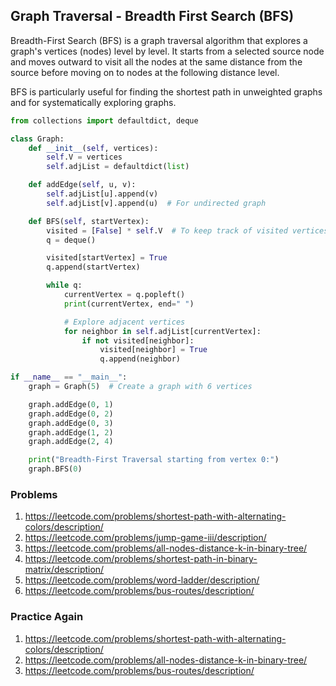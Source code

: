 ## Graph Traversal - Breadth First Search (BFS)

Breadth-First Search (BFS) is a graph traversal algorithm that explores a graph's vertices (nodes) level by level. It starts from a selected source node and moves outward to visit all the nodes at the same distance from the source before moving on to nodes at the following distance level.

BFS is particularly useful for finding the shortest path in unweighted graphs and for systematically exploring graphs.

```python
from collections import defaultdict, deque

class Graph:
    def __init__(self, vertices):
        self.V = vertices
        self.adjList = defaultdict(list)

    def addEdge(self, u, v):
        self.adjList[u].append(v)
        self.adjList[v].append(u)  # For undirected graph

    def BFS(self, startVertex):
        visited = [False] * self.V  # To keep track of visited vertices
        q = deque()

        visited[startVertex] = True
        q.append(startVertex)

        while q:
            currentVertex = q.popleft()
            print(currentVertex, end=" ")

            # Explore adjacent vertices
            for neighbor in self.adjList[currentVertex]:
                if not visited[neighbor]:
                    visited[neighbor] = True
                    q.append(neighbor)

if __name__ == "__main__":
    graph = Graph(5)  # Create a graph with 6 vertices

    graph.addEdge(0, 1)
    graph.addEdge(0, 2)
    graph.addEdge(0, 3)
    graph.addEdge(1, 2)
    graph.addEdge(2, 4)

    print("Breadth-First Traversal starting from vertex 0:")
    graph.BFS(0)

```

### Problems
1. https://leetcode.com/problems/shortest-path-with-alternating-colors/description/
2. https://leetcode.com/problems/jump-game-iii/description/
3. https://leetcode.com/problems/all-nodes-distance-k-in-binary-tree/
4. https://leetcode.com/problems/shortest-path-in-binary-matrix/description/
5. https://leetcode.com/problems/word-ladder/description/
6. https://leetcode.com/problems/bus-routes/description/

### Practice Again
1. https://leetcode.com/problems/shortest-path-with-alternating-colors/description/
2. https://leetcode.com/problems/all-nodes-distance-k-in-binary-tree/
3. https://leetcode.com/problems/bus-routes/description/
